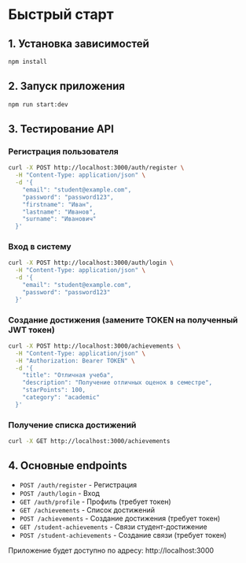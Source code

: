 # Быстрый старт

## 1. Установка зависимостей

```bash
npm install
```

## 2. Запуск приложения

```bash
npm run start:dev
```

## 3. Тестирование API

### Регистрация пользователя

```bash
curl -X POST http://localhost:3000/auth/register \
  -H "Content-Type: application/json" \
  -d '{
    "email": "student@example.com",
    "password": "password123",
    "firstname": "Иван",
    "lastname": "Иванов",
    "surname": "Иванович"
  }'
```

### Вход в систему

```bash
curl -X POST http://localhost:3000/auth/login \
  -H "Content-Type: application/json" \
  -d '{
    "email": "student@example.com",
    "password": "password123"
  }'
```

### Создание достижения (замените TOKEN на полученный JWT токен)

```bash
curl -X POST http://localhost:3000/achievements \
  -H "Content-Type: application/json" \
  -H "Authorization: Bearer TOKEN" \
  -d '{
    "title": "Отличная учеба",
    "description": "Получение отличных оценок в семестре",
    "starPoints": 100,
    "category": "academic"
  }'
```

### Получение списка достижений

```bash
curl -X GET http://localhost:3000/achievements
```

## 4. Основные endpoints

- `POST /auth/register` - Регистрация
- `POST /auth/login` - Вход
- `GET /auth/profile` - Профиль (требует токен)
- `GET /achievements` - Список достижений
- `POST /achievements` - Создание достижения (требует токен)
- `GET /student-achievements` - Связи студент-достижение
- `POST /student-achievements` - Создание связи (требует токен)

Приложение будет доступно по адресу: http://localhost:3000
